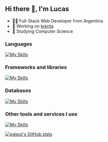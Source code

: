 ## Hi there 👋, I'm Lucas

- 👨‍💻 Full-Stack Web Developer from Argentina
- 💼 Working on [krenta](https://krenta.com)
- 📖 Studying Computer Science

<!-- ## Codeforces stats -->

<!-- ![](https://img.shields.io/badge/dynamic/json?color=lightgrey&label=Rank&query=%24.result%5B0%5D.rank&url=https%3A%2F%2Fcodeforces.com%2Fapi%2Fuser.info%3Fhandles%3Dpaiput) -->
<!-- ![](https://img.shields.io/badge/dynamic/json?color=lightgrey&label=Rating&query=%24.result%5B0%5D.rating&url=https%3A%2F%2Fcodeforces.com%2Fapi%2Fuser.info%3Fhandles%3Dpaiput) -->

<!-- ![](https://img.shields.io/badge/dynamic/json?color=blue&label=Contests&query=%24.result.length&url=https%3A%2F%2Fcodeforces.com%2Fapi%2Fuser.rating%3Fhandle%3Dpaiput) -->
<!-- ![](https://img.shields.io/badge/dynamic/json?color=green&label=Submissions&query=%24.result.length&url=https%3A%2F%2Fcodeforces.com%2Fapi%2Fuser.status%3Fhandle%3Dpaiput) -->

### Languages
[![My Skills](https://skillicons.dev/icons?i=js,ts,java&perline=5)](https://skillicons.dev)

### Frameworks and libraries
[![My Skills](https://skillicons.dev/icons?i=react,nextjs,nodejs,expressjs,prisma,vite,tailwindcss&theme=dark&perline=7)](https://skillicons.dev)

### Databases
[![My Skills](https://skillicons.dev/icons?i=postgresql,mysql,mongodb,supabase&theme=dark&perline=7)](https://skillicons.dev)

### Other tools and services I use
[![My Skills](https://skillicons.dev/icons?i=pnpm,vercel,postman,notion&theme=dark&perline=6)](https://skillicons.dev)

[![paiput's GitHub stats](https://github-readme-stats.vercel.app/api?username=paiput&show_icons=true&theme=transparent)](https://github.com/anuraghazra/github-readme-stats)

<!-- <p>&nbsp;<img align="center" src="https://github-readme-stats.vercel.app/api?username=paiput&show_icons=true&locale=en" alt="paiput" /></p> -->
